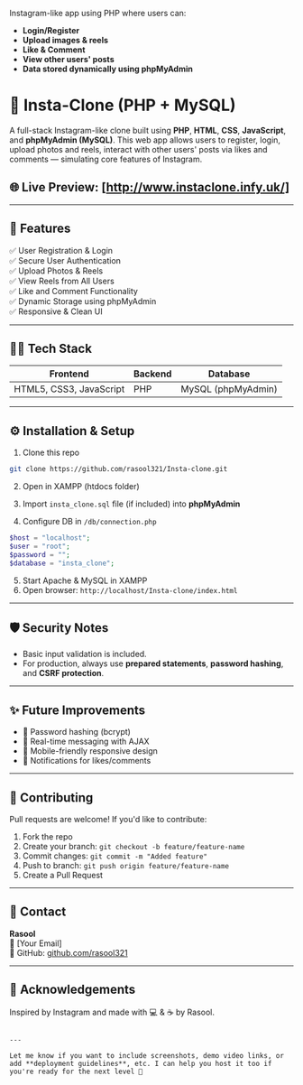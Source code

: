 Instagram-like app using PHP where users can:

- **Login/Register**
- **Upload images & reels**
- **Like & Comment**
- **View other users' posts**
- **Data stored dynamically using phpMyAdmin**

# 📸 Insta-Clone (PHP + MySQL)

A full-stack Instagram-like clone built using **PHP**, **HTML**, **CSS**, **JavaScript**, and **phpMyAdmin (MySQL)**. This web app allows users to register, login, upload photos and reels, interact with other users' posts via likes and comments — simulating core features of Instagram.

## 🌐 Live Preview: [http://www.instaclone.infy.uk/]

---

## 🚀 Features

✅ User Registration & Login  
✅ Secure User Authentication  
✅ Upload Photos & Reels  
✅ View Reels from All Users  
✅ Like and Comment Functionality  
✅ Dynamic Storage using phpMyAdmin  
✅ Responsive & Clean UI  

---

## 🧑‍💻 Tech Stack

| Frontend | Backend | Database |
|----------|---------|----------|
| HTML5, CSS3, JavaScript | PHP | MySQL (phpMyAdmin) |

---


## ⚙️ Installation & Setup

1. Clone this repo
```bash
git clone https://github.com/rasool321/Insta-clone.git
```

2. Open in XAMPP (htdocs folder)

3. Import `insta_clone.sql` file (if included) into **phpMyAdmin**

4. Configure DB in `/db/connection.php`
```php
$host = "localhost";
$user = "root";
$password = "";
$database = "insta_clone";
```

5. Start Apache & MySQL in XAMPP  
6. Open browser: `http://localhost/Insta-clone/index.html`

---

## 🛡️ Security Notes

- Basic input validation is included.  
- For production, always use **prepared statements**, **password hashing**, and **CSRF protection**.

---

## ✨ Future Improvements

- 🔐 Password hashing (bcrypt)
- 💬 Real-time messaging with AJAX
- 📱 Mobile-friendly responsive design
- 🔔 Notifications for likes/comments

---

## 🤝 Contributing

Pull requests are welcome! If you'd like to contribute:
1. Fork the repo
2. Create your branch: `git checkout -b feature/feature-name`
3. Commit changes: `git commit -m "Added feature"`
4. Push to branch: `git push origin feature/feature-name`
5. Create a Pull Request

---

## 📩 Contact

**Rasool**  
📧 [Your Email]  
🐙 GitHub: [github.com/rasool321](https://github.com/rasool321)

---

## 🧡 Acknowledgements

Inspired by Instagram and made with 💻 & ☕ by Rasool.
```

---

Let me know if you want to include screenshots, demo video links, or add **deployment guidelines**, etc. I can help you host it too if you're ready for the next level 🚀
